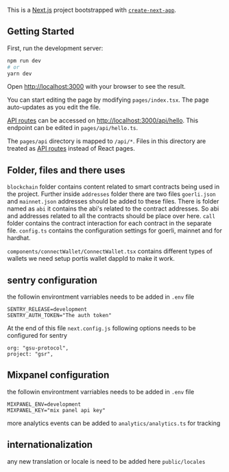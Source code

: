 This is a [Next.js](https://nextjs.org/) project bootstrapped with [`create-next-app`](https://github.com/vercel/next.js/tree/canary/packages/create-next-app).

## Getting Started

First, run the development server:

```bash
npm run dev
# or
yarn dev
```

Open [http://localhost:3000](http://localhost:3000) with your browser to see the result.

You can start editing the page by modifying `pages/index.tsx`. The page auto-updates as you edit the file.

[API routes](https://nextjs.org/docs/api-routes/introduction) can be accessed on [http://localhost:3000/api/hello](http://localhost:3000/api/hello). This endpoint can be edited in `pages/api/hello.ts`.

The `pages/api` directory is mapped to `/api/*`. Files in this directory are treated as [API routes](https://nextjs.org/docs/api-routes/introduction) instead of React pages.

## Folder, files and there uses

`blockchain` folder contains content related to smart contracts being used in the project. Further inside `addresses` folder there are two files `goerli.json` and `mainnet.json` addresses should be added to these files. There is folder named as `abi` it contains the abi's related to the contract addresses. So abi and addresses related to all the contracts should be place over here.
`call` folder contains the contract interaction for each contract in the separate file.
`config.ts` contains the configuration settings for goerli, mainnet and for hardhat.

`components/connectWallet/ConnectWallet.tsx`
contains different types of wallets we need setup portis wallet dappId to make it work.

## sentry configuration

the followin environtment varriables needs to be added in `.env` file

```NEXT_PUBLIC_SENTRY_ENV=development
SENTRY_RELEASE=development
SENTRY_AUTH_TOKEN="The auth token"

```

At the end of this file `next.config.js` following options needs to be configured for sentry

```
org: "gsu-protocol",
project: "gsr",
```

## Mixpanel configuration

the followin environtment varriables needs to be added in `.env` file

```
MIXPANEL_ENV=development
MIXPANEL_KEY="mix panel api key"
```

more analytics events can be added to `analytics/analytics.ts` for tracking

## internationalization

any new translation or locale is need to be added here `public/locales`
